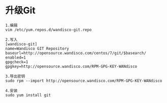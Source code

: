 # 升级Git

    1.编辑
    vim /etc/yum.repos.d/wandisco-git.repo

    2.写入
    [wandisco-git]
    name=Wandisco GIT Repository
    baseurl=http://opensource.wandisco.com/centos/7/git/$basearch/
    enabled=1
    gpgcheck=1
    gpgkey=http://opensource.wandisco.com/RPM-GPG-KEY-WANdisco

    3.导出密钥
    sudo rpm --import http://opensource.wandisco.com/RPM-GPG-KEY-WANdisco

    4.安装
    sudo yum install git
